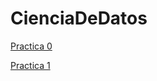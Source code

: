 # CienciaDeDatos

[Practica 0](https://nbviewer.jupyter.org/github/pedrogzz/CienciaDeDatos/blob/master/test.ipynb)

[Practica 1](https://nbviewer.jupyter.org/github/pedrogzz/CienciaDeDatos/blob/master/Practica1.ipynb)

